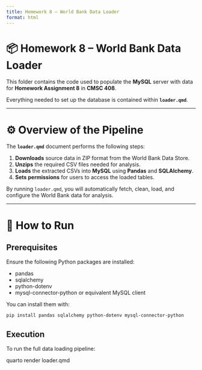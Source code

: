 ```yaml
---
title: Homework 8 – World Bank Data Loader
format: html
---
```


# 📦 Homework 8 – World Bank Data Loader

This folder contains the code used to populate the **MySQL** server with data for **Homework Assignment 8** in **CMSC 408**.

Everything needed to set up the database is contained within **`loader.qmd`**.

---

# ⚙️ Overview of the Pipeline

The **`loader.qmd`** document performs the following steps:

1. **Downloads** source data in ZIP format from the World Bank Data Store.
2. **Unzips** the required CSV files needed for analysis.
3. **Loads** the extracted CSVs into **MySQL** using **Pandas** and **SQLAlchemy**.
4. **Sets permissions** for users to access the loaded tables.

By running `loader.qmd`, you will automatically fetch, clean, load, and configure the World Bank data for analysis.

---

# 🚀 How to Run

## Prerequisites

Ensure the following Python packages are installed:

- pandas
- sqlalchemy
- python-dotenv
- mysql-connector-python or equivalent MySQL client

You can install them with:

```bash
pip install pandas sqlalchemy python-dotenv mysql-connector-python
```

## Execution  
To run the full data loading pipeline:

quarto render loader.qmd
